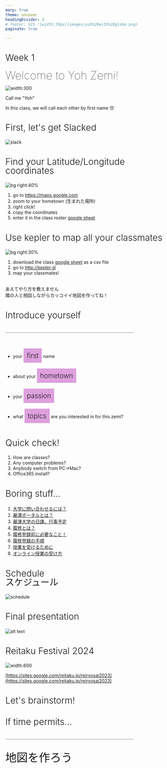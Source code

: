 ```yaml
---
marp: true
theme: uncover
headingDivider: 3
# footer: GIS ![width:30px](images/yoh%20with%20globe.png)
paginate: true

---
```



<style>
small {font-size:0.8em}
medium {font-size:1.6em}
large {font-size:3.5em}
xlarge {font-size:4em}
gray {padding:20px;background-color:whitesmoke;font-weight:1200;line-height:2.5}
red {color:red;font-weight:500;}
plum {padding:10px;background-color:plum;line-height:3;font-weight:300; font-size:1.5em}
t1 { font-size:4em;font-weight:100;line-height:1}
xl { font-size:2.5em;font-weight:100;line-height:1}
h2 { font-size:2em;font-weight:300;line-height:1}
xls { font-size:1.5em;font-weight:100;line-height:1}
h1,h2,h3,h4,h5{}
section {font-size:2em;font-weight:300;}
left {text-align:left;}
latex {font-size:2em;color:#444;line-height:1;font-weight:lighter}

hr {background-color:gray;width:80%;margin-top:40px;margin-bottom:40px;}

.small {font-size:0.6em}
.large {font-size:2em}
.gray {padding:20px;background-color:whitesmoke;}
.plum {padding:15px;background-color:plum;}
</style>


## Week 1 

<xl>
Welcome to Yoh Zemi! 
</xl>

![width:300](images/yoh%20with%20globe%20large.png)

Call me "Yoh"

In this class, we will call each other by first name 😙


## First, let's get Slacked

![slack](images/slack.png)

## Find your Latitude/Longitude coordinates

![bg right:40%](images/google%20maps.png)


1. go to https://maps.google.com
1. zoom to your hometown (生まれた場所)
1. right click!
1. copy the coordinates
1. enter it in the class roster [google sheet](https://docs.google.com/spreadsheets/d/1va1fv9ZPp1DxxBTajYe_NKH7_JNh-6_u/edit#gid=1328967021)


## Use kepler to map all your classmates
![bg right:30%](images/kepler.png)


1. download the class [google sheet](https://docs.google.com/spreadsheets/d/1va1fv9ZPp1DxxBTajYe_NKH7_JNh-6_u/edit#gid=1328967021) as a csv file
1. go to http://kepler.gl
1. map your classmates!

<br>
あえてやり方を教えません<br>
隣の人と相談しながらカッコイイ地図を作ってね！

## Introduce yourself

<hr>

- your <plum>first</plum> name 
- about your <plum>hometown</plum>
- your <plum>passion</plum>
- what <plum>topics</plum> are you interested in for this zemi?

## Quick check!

1. How are classes?
1. Any computer problems? 
1. Anybody switch from PC→Mac?
1. Office365 install?

## Boring stuff...

1. [大学に問い合わせるには？](1_麗澤大学2024-春セメ_「大学に問い合わせるには？」.pdf)
1. [麗澤ポータルとは？](2_麗澤大学2024-春セメ_「麗澤ポータルとは？」.pdf) 
1. [麗澤大学の日課、行事予定](3_麗澤大学2024-春セメ_「麗澤大学の日課、行事予定」.pdf) 
1. [履修とは？](4_麗澤大学2024-春セメ_「履修とは？」.pdf) 
1. [履修登録前に必要なこと！](5_麗澤大学2024-春セメ_「履修登録前に必要なこと！」.pdf) 
1. [履修登録の手順](<6_麗澤大学2024-春セメ_「履修登録の手順」（工学部）  .pdf>) 
1. [授業を受けるために](7_麗澤大学2024-春セメ「授業を受けるために」.pdf) 
1. [オンライン授業の受け方](<8_麗澤大学2024-春セメ_「オンライン授業の受け方」（PDF資料） .pdf>)


## Schedule<br>スケジュール
![schedule](images/schedule.png)

## Final presentation

![alt text](images/happyo.png)

## Reitaku Festival 2024

![width:600](images/reitakusai.png)

[https://sites.google.com/reitaku.jp/reiryosai2023](https://sites.google.com/reitaku.jp/reiryosai2023)

## Let's brainstorm!



## If time permits...
<hr>
<xl>

地図を作ろう

</xl>
